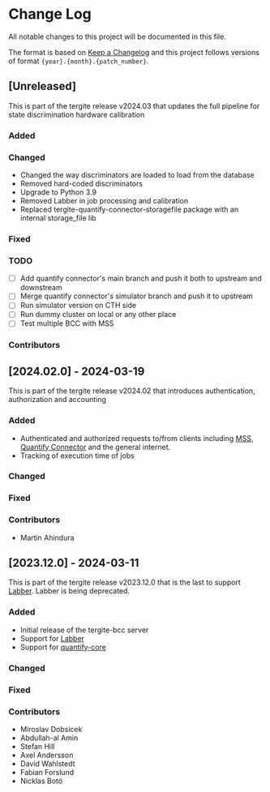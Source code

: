 # Change Log

All notable changes to this project will be documented in this file.

The format is based on [Keep a Changelog](http://keepachangelog.com/)
and this project follows versions of format `{year}.{month}.{patch_number}`.

## [Unreleased]

This is part of the tergite release v2024.03 that updates the full pipeline for state discrimination hardware calibration

### Added

### Changed

- Changed the way discriminators are loaded to load from the database
- Removed hard-coded discriminators
- Upgrade to Python 3.9
- Removed Labber in job processing and calibration
- Replaced tergite-quantify-connector-storagefile package with an internal storage_file lib

### Fixed

### TODO

- [ ] Add quantify connector's main branch and push it both to upstream and downstream
- [ ] Merge quantify connector's simulator branch and push it to upstream
- [ ] Run simulator version on CTH side
- [ ] Run dummy cluster on local or any other place
- [ ] Test multiple BCC with MSS

### Contributors

## [2024.02.0] - 2024-03-19

This is part of the tergite release v2024.02 that introduces authentication, authorization and accounting

### Added

- Authenticated and authorized requests to/from clients including 
  [MSS](https://github.com/tergite/tergite-mss),
  [Quantify Connector](https://github.com/tergite/tergite-quantify-connector) and the general internet.
- Tracking of execution time of jobs

### Changed

### Fixed

### Contributors

- Martin Ahindura

## [2023.12.0] - 2024-03-11

This is part of the tergite release v2023.12.0 that is the last to support [Labber](https://www.keysight.com/us/en/products/software/application-sw/labber-software.html).
Labber is being deprecated.

### Added

- Initial release of the tergite-bcc server
- Support for [Labber](https://www.keysight.com/us/en/products/software/application-sw/labber-software.html)
- Support for [quantify-core](https://quantify-os.org/docs/quantify-core)

### Changed

### Fixed

### Contributors

- Miroslav Dobsicek
- Abdullah-al Amin
- Stefan Hill
- Axel Andersson
- David Wahlstedt
- Fabian Forslund
- Nicklas Botö

